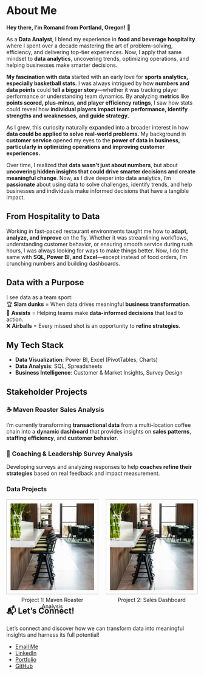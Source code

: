 # About Me
**Hey there, I’m Romand from Portland, Oregon!** 👋  

As a **Data Analyst**, I blend my experience in **food and beverage hospitality** where I spent over a decade mastering the art of problem-solving, efficiency, and delivering top-tier experiences. Now, I apply that same mindset to **data analytics**, uncovering trends, optimizing operations, and helping businesses make smarter decisions. 

**My fascination with data** started with an early love for **sports analytics, especially basketball stats.** I was always intrigued by how **numbers and data points** could **tell a bigger story**—whether it was tracking player performance or understanding team dynamics. By analyzing **metrics** like **points scored, plus-minus, and player efficiency ratings**, I saw how stats could reveal how **individual players impact team performance, identify strengths and weaknesses, and guide strategy.**

As I grew, this curiosity naturally expanded into a broader interest in how **data could be applied to solve real-world problems.** My background in **customer service** opened my eyes to the **power of data in business, particularly in optimizing operations and improving customer experiences.**

Over time, I realized that **data wasn’t just about numbers**, but about **uncovering hidden insights that could drive smarter decisions and create meaningful change**. Now, as I dive deeper into data analytics, I’m **passionate** about using data to solve challenges, identify trends, and help businesses and individuals make informed decisions that have a tangible impact.


## From Hospitality to Data  
Working in fast-paced restaurant environments taught me how to **adapt, analyze, and improve** on the fly. Whether it was streamlining workflows, understanding customer behavior, or ensuring smooth service during rush hours, I was always looking for ways to make things better. Now, I do the same with **SQL, Power BI, and Excel**—except instead of food orders, I’m crunching numbers and building dashboards.  

## Data with a Purpose  
I see data as a team sport:  
🏆 **Slam dunks** = When data drives meaningful **business transformation**.  
💭 **Assists** = Helping teams make **data-informed decisions** that lead to action.  
❌ **Airballs** = Every missed shot is an opportunity to **refine strategies**.  

## My Tech Stack  
- **Data Visualization**: Power BI, Excel (PivotTables, Charts)  
- **Data Analysis**: SQL, Spreadsheets  
- **Business Intelligence**: Customer & Market Insights, Survey Design  

## Stakeholder Projects
### ☕ **Maven Roaster Sales Analysis**  
I’m currently transforming **transactional data** from a multi-location coffee chain into a **dynamic dashboard** that provides insights on **sales patterns**, **staffing efficiency**, and **customer behavior**.  

### 🎯 **Coaching & Leadership Survey Analysis**  
Developing surveys and analyzing responses to help **coaches refine their strategies** based on real feedback and impact measurement.  

### Data Projects
<div style="display: flex; gap: 20px;">

  <!-- Box 1 -->
  <div style="width: 250px; height: 250px; text-align: center; border: 1px solid #ccc; padding: 10px; box-sizing: border-box;">
    <a href="https://github.com/username/project-repo-link" target="_blank">
      <img src="assets/img/mavencoffee.jpeg" alt="Project 1" style="width: 100%; height: 100%; object-fit: cover;">
    </a>
    <p>Project 1: Maven Roaster Analysis</p>
  </div>

  <!-- Box 2 -->
  <div style="width: 250px; height: 250px; text-align: center; border: 1px solid #ccc; padding: 10px; box-sizing: border-box;">
    <a href="https://github.com/username/project-repo-link" target="_blank">
      <img src="assets/img/mavencoffee.jpeg" alt="Project 2" style="width: 100%; height: 100%; object-fit: cover;">
    </a>
    <p>Project 2: Sales Dashboard</p>
  </div>

</div>


## 📬 Let’s Connect!  
Let’s connect and discover how we can transform data into meaningful insights and harness its full potential!
- [Email Me](mailto:romandkuang@gmail.com)  
- [LinkedIn](linkedin.com/in/romand-kuang-6b3b5446/)  
- [Portfolio](#)  
- [GitHub](https://github.com/romandkuang)  





<!--
**romandkuang/romandkuang** is a ✨ _special_ ✨ repository because its `README.md` (this file) appears on your GitHub profile.

Here are some ideas to get you started:

- 🔭 I’m currently working on ...
- 🌱 I’m currently learning ...
- 👯 I’m looking to collaborate on ...
- 🤔 I’m looking for help with ...
- 💬 Ask me about ...
- 📫 How to reach me: ...
- 😄 Pronouns: ...
- ⚡ Fun fact: ...
-->
